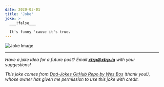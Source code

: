 ```yaml
---
date: 2020-03-01
title: 'Joke'
joke: >
  ___!false___
  
  It's funny 'cause it's true.
---
```


![Joke Image](https://private.xtrp.io/projects/DailyDeveloperJokes/public_image_server/images/5e1258a87ad7e.png)

---
*Have a joke idea for a future post? Email **[xtrp@xtrp.io](mailto:xtrp@xtrp.io)** with your suggestions!*

*This joke comes from [Dad-Jokes GitHub Repo by Wes Bos](https://github.com/wesbos/dad-jokes) (thank you!), whose owner has given me permission to use this joke with credit.*

<!-- 
Joke text:
**!false**

It's funny 'cause it's true.
 -->


